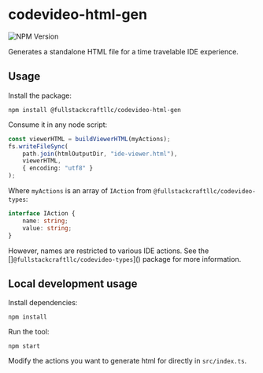 # codevideo-html-gen

![NPM Version](https://img.shields.io/npm/v/@fullstackcraftllc/codevideo-html-gen)

Generates a standalone HTML file for a time travelable IDE experience.

## Usage

Install the package:

```shell
npm install @fullstackcraftllc/codevideo-html-gen
```

Consume it in any node script:

```typescript
const viewerHTML = buildViewerHTML(myActions);
fs.writeFileSync(
    path.join(htmlOutputDir, "ide-viewer.html"),
    viewerHTML,
    { encoding: "utf8" }
);
```

Where `myActions` is an array of `IAction` from `@fullstackcraftllc/codevideo-types`:

```typescript
interface IAction {
    name: string;
    value: string;
}
```

However, names are restricted to various IDE actions. See the []`@fullstackcraftllc/codevideo-types`]() package for more information.

## Local development usage

Install dependencies:

```shell
npm install
```

Run the tool:

```shell
npm start
```

Modify the actions you want to generate html for directly in `src/index.ts`.